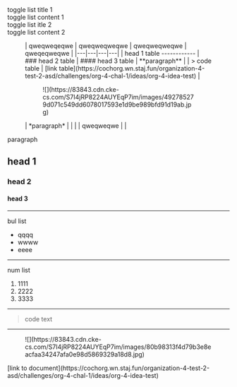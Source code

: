 <div class="toggle-list toggle-list-default"><div class="toggle-list__title">toggle list title 1</div> 
<div class="toggle-list__content"><div class="toggle-list__wrapper">toggle list content 1

<div class="toggle-list toggle-list-default"><div class="toggle-list__title">toggle list itle 2</div> 
<div class="toggle-list__content"><div class="toggle-list__wrapper">toggle list content 2

</div> 
</div> 
</div> 
</div> 
</div> 
</div> 
<figure class="table">| qweqweqeqwe | qweqweqweqwe | qweqweqweqwe | qweqeqweqwe |
|---|---|---|---|
| head 1 table ------------ | ### head 2 table | #### head 3 table | **paragraph** |
| > code table | [link table](https://cochorg.wn.staj.fun/organization-4-test-2-asd/challenges/org-4-chal-1/ideas/org-4-idea-test) | <figure class="image">![](https://83843.cdn.cke-cs.com/S7I4jRP8224AUYEqP7im/images/492785279d071c549dd6078017593e1d9be989bfd91d19ab.jpg)</figure> | *paragraph* |
|  |  | qweqweqwe |  |

</figure>paragraph

head 1
------

### head 2

#### head 3

- - - - - -

bul list

- qqqq
- wwww
- eeee

- - - - - -

num list

1. 1111
2. 2222
3. 3333

- - - - - -

> code text

- - - - - -

<figure class="image">![](https://83843.cdn.cke-cs.com/S7I4jRP8224AUYEqP7im/images/80b98313f4d79b3e8eacfaa34247afa0e98d5869329a18d8.jpg)</figure>[link to document](https://cochorg.wn.staj.fun/organization-4-test-2-asd/challenges/org-4-chal-1/ideas/org-4-idea-test)
